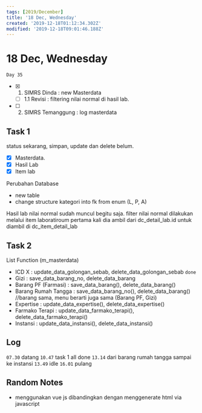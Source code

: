 ```yaml
---
tags: [2019/December]
title: '18 Dec, Wednesday'
created: '2019-12-18T01:12:34.302Z'
modified: '2019-12-18T09:01:46.188Z'
---
```


# 18 Dec, Wednesday

`Day 35`

- [X] 1. SIMRS Dinda : new Masterdata
  - [ ] 1.1 Revisi : filtering nilai normal di hasil lab. 
- [ ] 2. SIMRS Temanggung : log masterdata

## Task 1
status sekarang, simpan, update dan delete belum.
- [X] Masterdata. 
- [X] Hasil Lab
- [X] Item lab

Perubahan Database
- new table
- change structure kategori into fk from enum (L, P, A)

Hasil lab
nilai normal sudah muncul begitu saja. filter nilai normal dilakukan melalui item laboratiroum
pertama kali dia ambil dari dc_detail_lab.id untuk diambil di dc_item_detail_lab

## Task 2

List Function (m_masterdata)
- ICD X : update_data_golongan_sebab, delete_data_golongan_sebab `done`
- Gizi : save_data_barang_no, delete_data_barang
- Barang PF (Farmasi) : save_data_barang(), delete_data_barang()
- Barang Rumah Tangga : save_data_barang_no(), delete_data_barang() //barang sama, menu berarti juga sama (Barang PF, Gizi)
- Expertise : update_data_expertise(), delete_data_expertise()
- Farmako Terapi : update_data_farmako_terapi(), delete_data_farmako_terapi()
- Instansi : update_data_instansi(), delete_data_instansi()


## Log
`07.30` datang
`10.47` task 1 all done
`13.14` dari barang rumah tangga sampai ke instansi
`13.49` idle
`16.01` pulang

## Random Notes

- menggunakan vue js dibandingkan dengan menggenerate html via javascript
